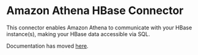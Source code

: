 # Amazon Athena HBase Connector

This connector enables Amazon Athena to communicate with your HBase instance(s), making your HBase data accessible via SQL. 

Documentation has moved [here](https://docs.aws.amazon.com/athena/latest/ug/connectors-hbase.html).
